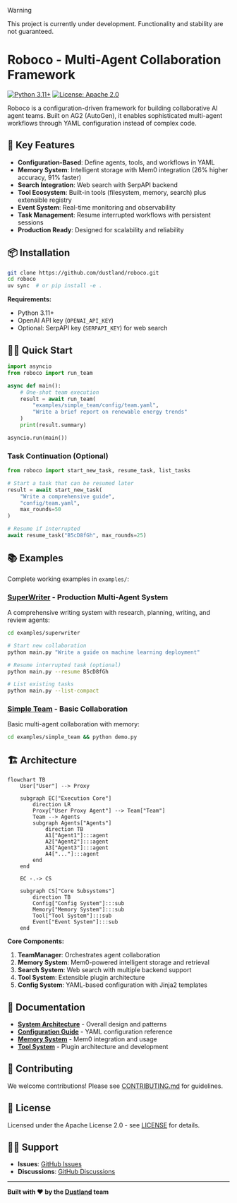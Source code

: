 > [!Warning]
> This project is currently under development. Functionality and stability are not guaranteed.

# Roboco - Multi-Agent Collaboration Framework

[![Python 3.11+](https://img.shields.io/badge/python-3.11+-blue.svg)](https://www.python.org/downloads/)
[![License: Apache 2.0](https://img.shields.io/badge/License-Apache%202.0-blue.svg)](https://opensource.org/licenses/Apache-2.0)

Roboco is a configuration-driven framework for building collaborative AI agent teams. Built on AG2 (AutoGen), it enables sophisticated multi-agent workflows through YAML configuration instead of complex code.

## 🚀 Key Features

- **Configuration-Based**: Define agents, tools, and workflows in YAML
- **Memory System**: Intelligent storage with Mem0 integration (26% higher accuracy, 91% faster)
- **Search Integration**: Web search with SerpAPI backend
- **Tool Ecosystem**: Built-in tools (filesystem, memory, search) plus extensible registry
- **Event System**: Real-time monitoring and observability
- **Task Management**: Resume interrupted workflows with persistent sessions
- **Production Ready**: Designed for scalability and reliability

## 📦 Installation

```bash
git clone https://github.com/dustland/roboco.git
cd roboco
uv sync  # or pip install -e .
```

**Requirements:**

- Python 3.11+
- OpenAI API key (`OPENAI_API_KEY`)
- Optional: SerpAPI key (`SERPAPI_KEY`) for web search

## 🏃‍♂️ Quick Start

```python
import asyncio
from roboco import run_team

async def main():
    # One-shot team execution
    result = await run_team(
        "examples/simple_team/config/team.yaml",
        "Write a brief report on renewable energy trends"
    )
    print(result.summary)

asyncio.run(main())
```

### Task Continuation (Optional)

```python
from roboco import start_new_task, resume_task, list_tasks

# Start a task that can be resumed later
result = await start_new_task(
    "Write a comprehensive guide",
    "config/team.yaml",
    max_rounds=50
)

# Resume if interrupted
await resume_task("B5cD8fGh", max_rounds=25)
```

## 📚 Examples

Complete working examples in `examples/`:

### [SuperWriter](examples/superwriter/) - Production Multi-Agent System

A comprehensive writing system with research, planning, writing, and review agents:

```bash
cd examples/superwriter

# Start new collaboration
python main.py "Write a guide on machine learning deployment"

# Resume interrupted task (optional)
python main.py --resume B5cD8fGh

# List existing tasks
python main.py --list-compact
```

### [Simple Team](examples/simple_team/) - Basic Collaboration

Basic multi-agent collaboration with memory:

```bash
cd examples/simple_team && python demo.py
```

## 🏗️ Architecture

```mermaid
flowchart TB
    User["User"] --> Proxy

    subgraph EC["Execution Core"]
        direction LR
        Proxy["User Proxy Agent"] --> Team["Team"]
        Team --> Agents
        subgraph Agents["Agents"]
            direction TB
            A1["Agent1"]:::agent
            A2["Agent2"]:::agent
            A3["Agent3"]:::agent
            A4["..."]:::agent
        end
    end

    EC -.-> CS

    subgraph CS["Core Subsystems"]
        direction TB
        Config["Config System"]:::sub
        Memory["Memory System"]:::sub
        Tool["Tool System"]:::sub
        Event["Event System"]:::sub
    end
```

**Core Components:**

1. **TeamManager**: Orchestrates agent collaboration
2. **Memory System**: Mem0-powered intelligent storage and retrieval
3. **Search System**: Web search with multiple backend support
4. **Tool System**: Extensible plugin architecture
5. **Config System**: YAML-based configuration with Jinja2 templates

## 📖 Documentation

- **[System Architecture](docs/system-architecture.md)** - Overall design and patterns
- **[Configuration Guide](docs/config-based-design.md)** - YAML configuration reference
- **[Memory System](docs/memory-system.md)** - Mem0 integration and usage
- **[Tool System](docs/tool-system.md)** - Plugin architecture and development

## 🤝 Contributing

We welcome contributions! Please see [CONTRIBUTING.md](CONTRIBUTING.md) for guidelines.

## 📄 License

Licensed under the Apache License 2.0 - see [LICENSE](LICENSE) for details.

## 🙋‍♀️ Support

- **Issues**: [GitHub Issues](https://github.com/dustland/roboco/issues)
- **Discussions**: [GitHub Discussions](https://github.com/dustland/roboco/discussions)

---

**Built with ❤️ by the [Dustland](https://github.com/dustland) team**
